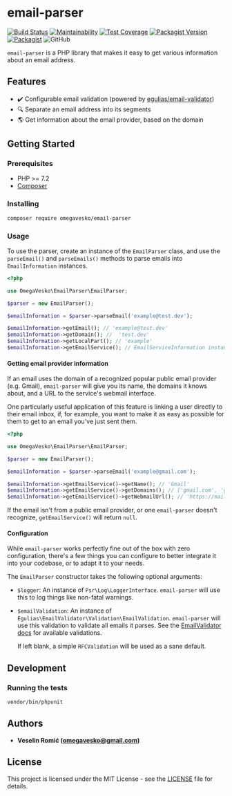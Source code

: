 # email-parser

[![Build Status](https://travis-ci.org/omegavesko/email-parser.svg?branch=master)](https://travis-ci.org/omegavesko/email-parser)
[![Maintainability](https://api.codeclimate.com/v1/badges/f49d82f0fda12e94536a/maintainability)](https://codeclimate.com/github/omegavesko/email-parser/maintainability)
[![Test Coverage](https://api.codeclimate.com/v1/badges/f49d82f0fda12e94536a/test_coverage)](https://codeclimate.com/github/omegavesko/email-parser/test_coverage)
[![Packagist Version](https://img.shields.io/packagist/v/omegavesko/email-parser.svg)](https://packagist.org/packages/omegavesko/email-parser)
[![Packagist](https://img.shields.io/packagist/dm/omegavesko/email-parser.svg)](https://packagist.org/packages/omegavesko/email-parser)
![GitHub](https://img.shields.io/github/license/omegavesko/email-parser.svg)

`email-parser` is a PHP library that makes it easy to get various information 
about an email address.

## Features

- ✔️ Configurable email validation (powered by [egulias/email-validator](https://github.com/egulias/EmailValidator))
- 🔍 Separate an email address into its segments
- 🌎 Get information about the email provider, based on the domain

## Getting Started

### Prerequisites

- PHP >= 7.2
- [Composer](https://getcomposer.org/)

### Installing

```bash
composer require omegavesko/email-parser
```

### Usage

To use the parser, create an instance of the `EmailParser` class, and use the 
`parseEmail()` and `parseEmails()` methods to parse emails into `EmailInformation` 
instances.

```php
<?php

use OmegaVesko\EmailParser\EmailParser;

$parser = new EmailParser();

$emailInformation = $parser->parseEmail('example@test.dev');

$emailInformation->getEmail(); // 'example@test.dev'
$emailInformation->getDomain(); //  'test.dev'
$emailInformation->getLocalPart(); // 'example'
$emailInformation->getEmailService(); // EmailServiceInformation instance (or null)

```

#### Getting email provider information

If an email uses the domain of a recognized popular public email provider
(e.g. Gmail), `email-parser` will give you its name, the domains it knows about,
and a URL to the service's webmail interface.

One particularly useful application of this feature is linking a user directly
to their email inbox, if, for example, you want to make it as easy as possible
for them to get to an email you've just sent them.

```php
<?php

use OmegaVesko\EmailParser\EmailParser;

$parser = new EmailParser();

$emailInformation = $parser->parseEmail('example@gmail.com');

$emailInformation->getEmailService()->getName(); // 'Gmail'
$emailInformation->getEmailService()->getDomains(); // ['gmail.com', 'googlemail.com']
$emailInformation->getEmailService()->getWebmailUrl(); // 'https://mail.google.com/'
```

If the email isn't from a public email provider, or one `email-parser` doesn't 
recognize, `getEmailService()` will return `null`.

#### Configuration

While `email-parser` works perfectly fine out of the box with zero configuration,
there's a few things you can configure to better integrate it into your codebase,
or to adapt it to your needs. 

The `EmailParser` constructor takes the following optional arguments:

- `$logger`: An instance of `Psr\Log\LoggerInterface`. `email-parser` will use this to log
  things like non-fatal warnings.  
- `$emailValidation`: An instance of `Egulias\EmailValidator\Validation\EmailValidation`.
  `email-parser` will use this validation to validate all emails it parses. See the
  [EmailValidator docs](https://github.com/egulias/EmailValidator#available-validations)
  for available validations. 
  
  If left blank, a simple `RFCValidation` will be used as
  a sane default.


## Development 
### Running the tests

```bash
vendor/bin/phpunit
```

## Authors

* **Veselin Romić (omegavesko@gmail.com)**

## License

This project is licensed under the MIT License - see the [LICENSE](LICENSE) 
file for details.
